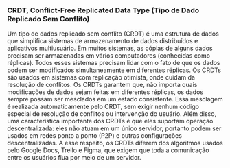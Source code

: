 ### CRDT, Conflict-Free Replicated Data Type (Tipo de Dado Replicado Sem Conflito)

Um tipo de dados replicado sem conflito (CRDT) é uma estrutura de dados que simplifica sistemas de armazenamento de dados distribuídos e aplicativos multiusuário. Em muitos sistemas, as cópias de alguns dados precisam ser armazenadas em vários computadores (conhecidas como réplicas). Todos esses sistemas precisam lidar com o fato de que os dados podem ser modificados simultaneamente em diferentes réplicas. Os CRDTs são usados ​​em sistemas com replicação otimista, onde cuidam da resolução de conflitos. Os CRDTs garantem que, não importa quais modificações de dados sejam feitas em diferentes réplicas, os dados sempre possam ser mesclados em um estado consistente. Essa mesclagem é realizada automaticamente pelo CRDT, sem exigir nenhum código especial de resolução de conflitos ou intervenção do usuário. Além disso, uma característica importante dos CRDTs é que eles suportam operação descentralizada: eles não atuam em um único servidor, portanto podem ser usados ​​em redes ponto a ponto (P2P) e outras configurações descentralizadas. A esse respeito, os CRDTs diferem dos algoritmos usados ​​pelo Google Docs, Trello e Figma, que exigem que toda a comunicação entre os usuários flua por meio de um servidor.
